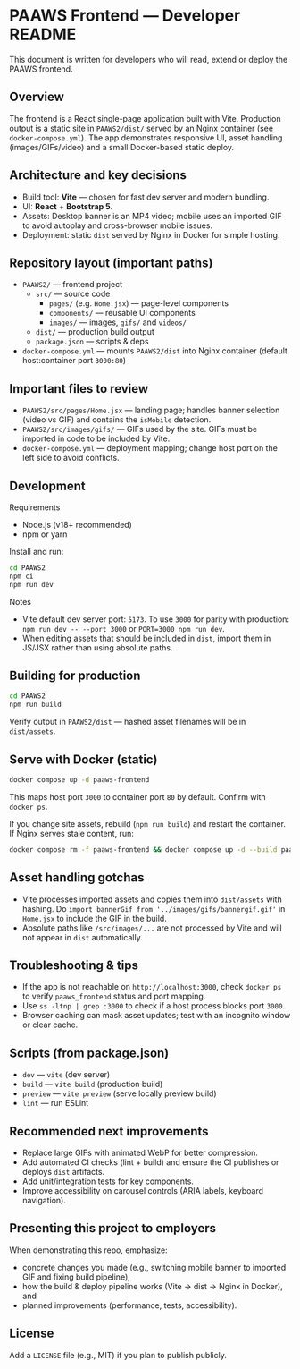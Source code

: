 # PAAWS Frontend — Developer README

This document is written for developers who will read, extend or deploy the PAAWS frontend.

Overview
--------
The frontend is a React single-page application built with Vite. Production output is a static site in `PAAWS2/dist/` served by an Nginx container (see `docker-compose.yml`). The app demonstrates responsive UI, asset handling (images/GIFs/video) and a small Docker-based static deploy.

Architecture and key decisions
--------------------------------
- Build tool: **Vite** — chosen for fast dev server and modern bundling.
- UI: **React** + **Bootstrap 5**.
- Assets: Desktop banner is an MP4 video; mobile uses an imported GIF to avoid autoplay and cross-browser mobile issues.
- Deployment: static `dist` served by Nginx in Docker for simple hosting.

Repository layout (important paths)
----------------------------------
- `PAAWS2/` — frontend project
  - `src/` — source code
    - `pages/` (e.g. `Home.jsx`) — page-level components
    - `components/` — reusable UI components
    - `images/` — images, `gifs/` and `videos/`
  - `dist/` — production build output
  - `package.json` — scripts & deps
- `docker-compose.yml` — mounts `PAAWS2/dist` into Nginx container (default host:container port `3000:80`)

Important files to review
-------------------------
- `PAAWS2/src/pages/Home.jsx` — landing page; handles banner selection (video vs GIF) and contains the `isMobile` detection.
- `PAAWS2/src/images/gifs/` — GIFs used by the site. GIFs must be imported in code to be included by Vite.
- `docker-compose.yml` — deployment mapping; change host port on the left side to avoid conflicts.

Development
-----------
Requirements
- Node.js (v18+ recommended)
- npm or yarn

Install and run:

```bash
cd PAAWS2
npm ci
npm run dev
```

Notes
- Vite default dev server port: `5173`. To use `3000` for parity with production: `npm run dev -- --port 3000` or `PORT=3000 npm run dev`.
- When editing assets that should be included in `dist`, import them in JS/JSX rather than using absolute paths.

Building for production
-----------------------
```bash
cd PAAWS2
npm run build
```

Verify output in `PAAWS2/dist` — hashed asset filenames will be in `dist/assets`.

Serve with Docker (static)
--------------------------
```bash
docker compose up -d paaws-frontend
```
This maps host port `3000` to container port `80` by default. Confirm with `docker ps`.

If you change site assets, rebuild (`npm run build`) and restart the container. If Nginx serves stale content, run:

```bash
docker compose rm -f paaws-frontend && docker compose up -d --build paaws-frontend
```

Asset handling gotchas
---------------------
- Vite processes imported assets and copies them into `dist/assets` with hashing. Do `import bannerGif from '../images/gifs/bannergif.gif'` in `Home.jsx` to include the GIF in the build.
- Absolute paths like `/src/images/...` are not processed by Vite and will not appear in `dist` automatically.

Troubleshooting & tips
----------------------
- If the app is not reachable on `http://localhost:3000`, check `docker ps` to verify `paaws_frontend` status and port mapping.
- Use `ss -ltnp | grep :3000` to check if a host process blocks port `3000`.
- Browser caching can mask asset updates; test with an incognito window or clear cache.

Scripts (from package.json)
---------------------------
- `dev` — `vite` (dev server)
- `build` — `vite build` (production build)
- `preview` — `vite preview` (serve locally preview build)
- `lint` — run ESLint

Recommended next improvements
-----------------------------
- Replace large GIFs with animated WebP for better compression.
- Add automated CI checks (lint + build) and ensure the CI publishes or deploys `dist` artifacts.
- Add unit/integration tests for key components.
- Improve accessibility on carousel controls (ARIA labels, keyboard navigation).

Presenting this project to employers
-----------------------------------
When demonstrating this repo, emphasize:
- concrete changes you made (e.g., switching mobile banner to imported GIF and fixing build pipeline),
- how the build & deploy pipeline works (Vite -> dist -> Nginx in Docker), and
- planned improvements (performance, tests, accessibility).

License
-------
Add a `LICENSE` file (e.g., MIT) if you plan to publish publicly.


